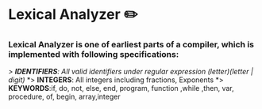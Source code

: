 # Lexical Analyzer :pencil2:

### Lexical Analyzer is one of earliest parts of a compiler, which is implemented with following specifications:
*> **IDENTIFIERS**: All valid identifiers under regular expression (letter)(letter | digit)*
*> **INTEGERS**: All integers including fractions, Exponents
*> **KEYWORDS**:if, do, not, else, end, program, function ,while ,then, var, procedure, of, begin, array,integer

